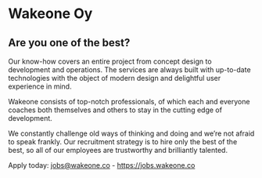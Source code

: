 # Wakeone Oy

## Are you one of the best?

Our know-how covers an entire project from concept design to development and operations. The services are always built with up-to-date technologies with the object of modern design and delightful user experience in mind.

Wakeone consists of top-notch professionals, of which each and everyone coaches both themselves and others to stay in the cutting edge of development.

We constantly challenge old ways of thinking and doing and we’re not afraid to speak frankly. Our recruitment strategy is to hire only the best of the best, so all of our employees are trustworthy and brilliantly talented.

Apply today:
jobs@wakeone.co - https://jobs.wakeone.co



